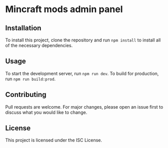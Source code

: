 
# Mincraft mods admin panel

## Installation

To install this project, clone the repository and run `npm install` to install all of the necessary dependencies. 

## Usage 

To start the development server, run `npm run dev`. To build for production, run `npm run build:prod`. 

## Contributing 
Pull requests are welcome. For major changes, please open an issue first to discuss what you would like to change. 

## License 
This project is licensed under the ISC License.
